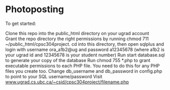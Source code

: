 # Photoposting

To get started:

Clone this repo into the public_html directory on your ugrad account  
Grant the repo directory the right permissions by running chmod 711 ~/public_html/cpsc304project.
cd into this directory, then open sqlplus and login with username ora_a1b2@ug and password a12345678 (where a1b2 is your ugrad id and 12345678 is your student number)
Run start database.sql to generate your copy of the database
Run chmod 755 *.php to grant executable permissions to each PHP file. You need to do this for any PHP files you create too.
Change db_username and db_password in config.php to point to your SQL username/password
Visit www.ugrad.cs.ubc.ca/~csid/cpsc304project/filename.php
